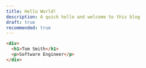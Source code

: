 ```yaml
---
title: Hello World!
description: A quick hello and welcome to this blog
draft: true
recommended: true
---
```


```html
<div>
  <h1>Tom Smith</h1>
  <p>Software Engineer</p>
</div>
```
